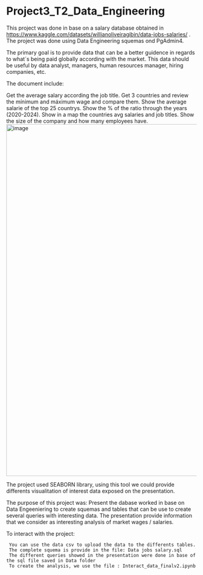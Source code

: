 # Project3_T2_Data_Engineering
This project was done in base on a salary database obtained in https://www.kaggle.com/datasets/willianoliveiragibin/data-jobs-salaries/  . The project was done using Data Engineering squemas ond PgAdmin4.

The primary goal is to provide data that can be a better guidence in regards to what´s being paid globally according with the market. This data should be useful by data analyst, managers, human resources manager, hiring companies, etc.

The document include:

Get the average salary according the job title.
Get 3 countries and review the mínimum and máximum wage and compare them.
Show the average salarie of the top 25 countrys.
Show the % of the ratio through the years (2020-2024).
Show in a map the countries avg salaries and job titles.
Show the size of the company and how many employees have.
<img width="930" alt="image" src="https://github.com/Breeze0122/Project3_T2_Data_Engineering/assets/144565552/94421da9-ea53-456e-9c93-c504db92f179">

The project used SEABORN library, using this tool we could provide differents visualitation of interest data exposed on the presentation.

The purpose of this project was:
     Present the dabase worked in base on Data Engeeniering to create squemas and tables that can be use to create several queries with interesting data.
     The presentation provide information that we consider as interesting analysis of market wages / salaries.


To interact with the project:

     You can use the data csv to upload the data to the differents tables. 
     The complete squema is provide in the file: Data jobs salary.sql
     The different queries showed in the presentation were done in base of the sql file saved in Data folder
     To create the analysis, we use the file : Interact_data_finalv2.ipynb
     


